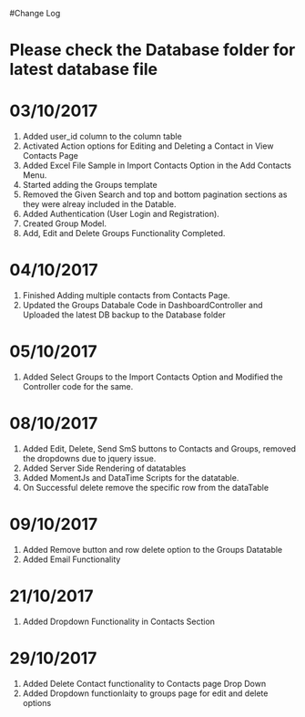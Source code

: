 #Change Log

# Please check the Database folder for latest database file

# 03/10/2017

1. Added user_id column to the column table
2. Activated Action options for Editing and Deleting a Contact in View Contacts Page
3. Added Excel File Sample in Import Contacts Option in the Add Contacts Menu.
4. Started adding the Groups template
5. Removed the Given Search and top and bottom pagination sections as they were alreay included in the Datable.
6. Added Authentication (User Login and Registration).
7. Created Group Model.
8. Add, Edit and Delete Groups Functionality Completed.

# 04/10/2017

1. Finished Adding multiple contacts from Contacts Page.
2. Updated the Groups Databale Code in DashboardController and Uploaded the latest DB backup to the Database folder

# 05/10/2017
1. Added Select Groups to the Import Contacts Option and Modified the Controller code for the same.

# 08/10/2017
1. Added Edit, Delete, Send SmS buttons to Contacts and Groups, removed the dropdowns due to jquery issue.
2. Added Server Side Rendering of datatables
3. Added MomentJs and DataTime Scripts for the datatable.
4. On Successful delete remove the specific row from the dataTable

# 09/10/2017
1. Added Remove button and row delete option to the Groups Datatable
2. Added Email Functionality

# 21/10/2017

1. Added Dropdown Functionality in Contacts Section

# 29/10/2017

1. Added Delete Contact functionality to Contacts page Drop Down
2. Added Dropdown functionlaity to groups page for edit and delete options